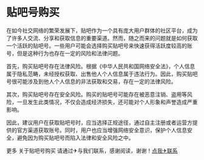 # 贴吧号购买

在如今社交网络的繁荣发展下，贴吧作为一个具有庞大用户群体的社区平台，成为了许多人交流、分享和获取信息的重要渠道。然而，随之而来的问题就是如何获取一个活跃的贴吧号。一些用户可能会选择购买贴吧号来快速获得活跃度较高的账号，但是这种行为也存在一定的风险和法律问题。

首先，购买贴吧号存在法律风险。根据《中华人民共和国网络安全法》，个人信息属于隐私范畴，未经授权获取、出售他人个人信息属于违法行为。因此，购买贴吧号很可能涉及到他人个人信息的非法获取和交易，存在一定的法律风险。

其次，购买贴吧号存在安全风险。购买的贴吧号可能存在被恶意注销、盗用等风险，一旦发生此类情况，不仅会造成经济损失，还可能对个人形象和声誉造成严重影响。

因此，建议用户在获取贴吧号时，应当选择正规途径，通过自主注册或者运营方提供的官方渠道获取账号。同时，用户也应当增强网络安全意识，保护个人信息安全，避免因为购买贴吧号而陷入法律和安全风险之中。

更多 关于贴吧号购买 请通过✈与我们联系，感谢阅读，谢谢！[点我✈联系](https://1.k02.cc)